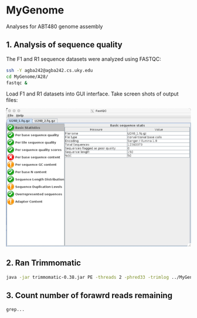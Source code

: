 # MyGenome
Analyses for ABT480 genome assembly

## 1. Analysis of sequence quality
The F1 and R1 sequence datasets were analyzed using FASTQC:
```bash
ssh -Y agba242@agba242.cs.uky.edu
cd MyGenome/A28/
fastqc &
```
Load F1 and R1 datasets into GUI interface.
Take screen shots of output files:

![/data/U248_1.fq.qz.jpg](/data/U248_1.fq.qz.jpg)

## 2. Ran Trimmomatic
```bash
java -jar trimmomatic-0.38.jar PE -threads 2 -phred33 -trimlog ../MyGenome/A28/U248_1.fq.gz U248_2.fq.gz U248_1_paired.fastq U248_1_unpaired.fastq U248_2_paired.fastq U248_2_unpaired.fastq CROP:280 SLIDINGWINDOW:20:20 MINLEN:120
```

## 3. Count number of forawrd reads remaining
```bash
grep...
```
